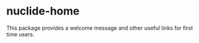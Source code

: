 # nuclide-home

This package provides a welcome message and other useful links for first time users.
